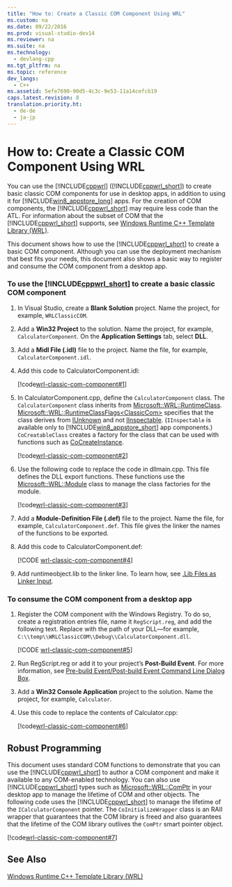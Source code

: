 ```yaml
---
title: "How to: Create a Classic COM Component Using WRL"
ms.custom: na
ms.date: 09/22/2016
ms.prod: visual-studio-dev14
ms.reviewer: na
ms.suite: na
ms.technology: 
  - devlang-cpp
ms.tgt_pltfrm: na
ms.topic: reference
dev_langs: 
  - C++
ms.assetid: 5efe7690-90d5-4c3c-9e53-11a14cefcb19
caps.latest.revision: 8
translation.priority.ht: 
  - de-de
  - ja-jp
---
```

# How to: Create a Classic COM Component Using WRL
You can use the [!INCLUDE[cppwrl](../vs140/includes/cppwrl_md.md)] ([!INCLUDE[cppwrl_short](../vs140/includes/cppwrl_short_md.md)]) to create basic classic COM components for use in desktop apps, in addition to using it for [!INCLUDE[win8_appstore_long](../vs140/includes/win8_appstore_long_md.md)] apps. For the creation of COM components, the [!INCLUDE[cppwrl_short](../vs140/includes/cppwrl_short_md.md)] may require less code than the ATL. For information about the subset of COM that the [!INCLUDE[cppwrl_short](../vs140/includes/cppwrl_short_md.md)] supports, see [Windows Runtime C++ Template Library (WRL)](../vs140/windows-runtime-c---template-library--wrl-.md).  
  
 This document shows how to use the [!INCLUDE[cppwrl_short](../vs140/includes/cppwrl_short_md.md)] to create a basic COM component. Although you can use the deployment mechanism that best fits your needs, this document also shows a basic way to register and consume the COM component from a desktop app.  
  
### To use the [!INCLUDE[cppwrl_short](../vs140/includes/cppwrl_short_md.md)] to create a basic classic COM component  
  
1.  In Visual Studio, create a **Blank Solution** project. Name the project, for example, `WRLClassicCOM`.  
  
2.  Add a **Win32 Project** to the solution. Name the project, for example, `CalculatorComponent`. On the **Application Settings** tab, select **DLL**.  
  
3.  Add a **Midl File (.idl)** file to the project. Name the file, for example, `CalculatorComponent.idl`.  
  
4.  Add this code to CalculatorComponent.idl:  
  
     [!code[wrl-classic-com-component#1](../vs140/codesnippet/CPP/how-to--create-a-classic-com-component-using-wrl_1.idl)]
  
  
5.  In CalculatorComponent.cpp, define the `CalculatorComponent` class. The `CalculatorComponent` class inherits from [Microsoft::WRL::RuntimeClass](../vs140/runtimeclass-class.md). [Microsoft::WRL::RuntimeClassFlags<ClassicCom\>](../vs140/runtimeclassflags-structure.md) specifies that the class derives from [IUnknown](http://msdn.microsoft.com/library/windows/desktop/ms680509\(v=vs.85\).aspx) and not [IInspectable](http://msdn.microsoft.com/library/br205821\(v=vs.85\).aspx). (`IInspectable` is available only to [!INCLUDE[win8_appstore_short](../vs140/includes/win8_appstore_short_md.md)] app components.) `CoCreatableClass` creates a factory for the class that can be used with functions such as [CoCreateInstance](http://msdn.microsoft.com/library/windows/desktop/ms686615\(v=vs.85\).aspx).  
  
     [!code[wrl-classic-com-component#2](../vs140/codesnippet/CPP/how-to--create-a-classic-com-component-using-wrl_2.cpp)]
  
  
6.  Use the following code to replace the code in dllmain.cpp. This file defines the DLL export functions. These functions use the [Microsoft::WRL::Module](../vs140/module-class.md) class to manage the class factories for the module.  
  
     [!code[wrl-classic-com-component#3](../vs140/codesnippet/CPP/how-to--create-a-classic-com-component-using-wrl_3.cpp)]
  
  
7.  Add a **Module-Definition File (.def)** file to the project. Name the file, for example, `CalculatorComponent.def`. This file gives the linker the names of the functions to be exported.  
  
8.  Add this code to CalculatorComponent.def:  
  
     [!CODE [wrl-classic-com-component#4](../CodeSnippet/VS_Snippets_Misc/wrl-classic-com-component#4)]  
  
9. Add runtimeobject.lib to the linker line. To learn how, see [.Lib Files as Linker Input](../vs140/.lib-files-as-linker-input.md).  
  
### To consume the COM component from a desktop app  
  
1.  Register the COM component with the Windows Registry. To do so, create a registration entries file, name it `RegScript.reg`, and add the following text. Replace *<dll-path>* with the path of your DLL—for example, `C:\\temp\\WRLClassicCOM\\Debug\\CalculatorComponent.dll`.  
  
     [!CODE [wrl-classic-com-component#5](../CodeSnippet/VS_Snippets_Misc/wrl-classic-com-component#5)]  
  
2.  Run RegScript.reg or add it to your project’s **Post-Build Event**. For more information, see [Pre-build Event/Post-build Event Command Line Dialog Box](../vs140/pre-build-event-post-build-event-command-line-dialog-box.md).  
  
3.  Add a **Win32 Console Application** project to the solution. Name the project, for example, `Calculator`.  
  
4.  Use this code to replace the contents of Calculator.cpp:  
  
     [!code[wrl-classic-com-component#6](../vs140/codesnippet/CPP/how-to--create-a-classic-com-component-using-wrl_6.cpp)]
  
  
## Robust Programming  
 This document uses standard COM functions to demonstrate that you can use the [!INCLUDE[cppwrl_short](../vs140/includes/cppwrl_short_md.md)] to author a COM component and make it available to any COM-enabled technology. You can also use [!INCLUDE[cppwrl_short](../vs140/includes/cppwrl_short_md.md)] types such as [Microsoft::WRL::ComPtr](../vs140/comptr-class.md) in your desktop app to manage the lifetime of COM and other objects. The following code uses the [!INCLUDE[cppwrl_short](../vs140/includes/cppwrl_short_md.md)] to manage the lifetime of the `ICalculatorComponent` pointer. The `CoInitializeWrapper` class is an RAII wrapper that guarantees that the COM library is freed and also guarantees that the lifetime of the COM library outlives the `ComPtr` smart pointer object.  
  
 [!code[wrl-classic-com-component#7](../vs140/codesnippet/CPP/how-to--create-a-classic-com-component-using-wrl_7.cpp)]
  
  
## See Also  
 [Windows Runtime C++ Template Library (WRL)](../vs140/windows-runtime-c---template-library--wrl-.md)